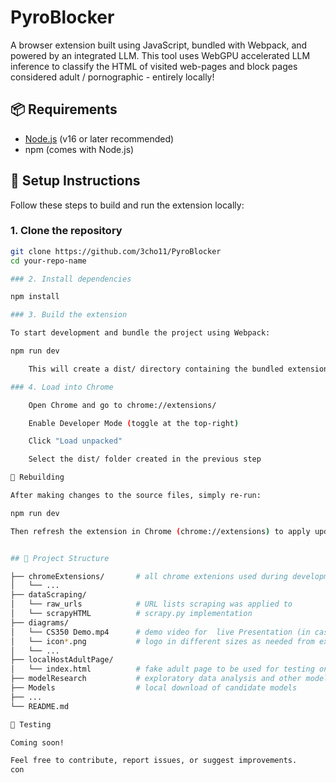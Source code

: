 # PyroBlocker

A browser extension built using JavaScript, bundled with Webpack, and powered by an integrated LLM. This tool uses WebGPU accelerated LLM inference to classify the HTML of visited web-pages and block pages considered adult / pornographic - entirely locally!

## 📦 Requirements

- [Node.js](https://nodejs.org/) (v16 or later recommended)
- npm (comes with Node.js)

## 🔧 Setup Instructions

Follow these steps to build and run the extension locally:

### 1. Clone the repository

```bash
git clone https://github.com/3cho11/PyroBlocker
cd your-repo-name

### 2. Install dependencies

npm install

### 3. Build the extension

To start development and bundle the project using Webpack:

npm run dev

    This will create a dist/ directory containing the bundled extension files.

### 4. Load into Chrome

    Open Chrome and go to chrome://extensions/

    Enable Developer Mode (toggle at the top-right)

    Click "Load unpacked"

    Select the dist/ folder created in the previous step

🔁 Rebuilding

After making changes to the source files, simply re-run:

npm run dev

Then refresh the extension in Chrome (chrome://extensions) to apply updates.


## 📂 Project Structure

├── chromeExtensions/       # all chrome extenions used during development
│   └── ...
├── dataScraping/           
│   └── raw_urls            # URL lists scraping was applied to
│   └── scrapyHTML          # scrapy.py implementation
├── diagrams/           
│   └── CS350 Demo.mp4      # demo video for  live Presentation (in case of unforseen issue during presentation)
│   └── icon*.png           # logo in different sizes as needed from extension
│   └── ...
├── localHostAdultPage/           
│   └── index.html          # fake adult page to be used for testing on a local server to avoid accessing adult web-pages
├── modelResearch           # exploratory data analysis and other model research
├── Models                  # local download of candidate models
├── ...
└── README.md

🧪 Testing

Coming soon!

Feel free to contribute, report issues, or suggest improvements.
con
